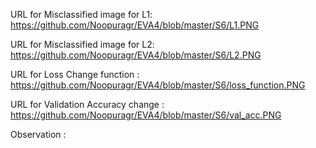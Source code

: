 
URL for Misclassified image for L1:  https://github.com/Noopuragr/EVA4/blob/master/S6/L1.PNG

URL for Misclassified image for L2:  https://github.com/Noopuragr/EVA4/blob/master/S6/L2.PNG

URL for Loss Change function : https://github.com/Noopuragr/EVA4/blob/master/S6/loss_function.PNG
 
 URL for Validation Accuracy change :   https://github.com/Noopuragr/EVA4/blob/master/S6/val_acc.PNG
 
 Observation : 
 
 
